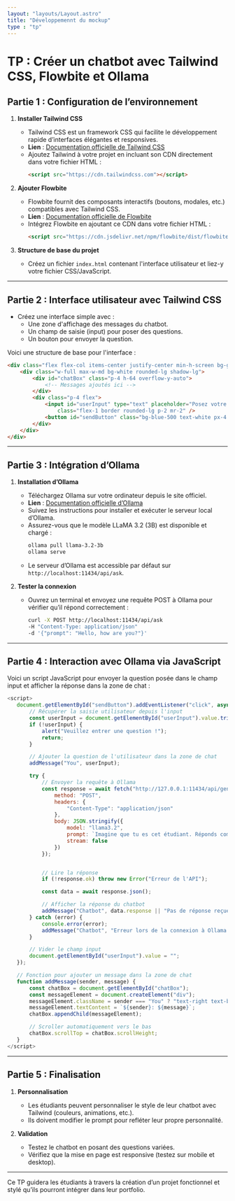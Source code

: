 ```yaml
---
layout: "layouts/Layout.astro"
title: "Développemennt du mockup"
type : "tp"
---
```


# TP : Créer un chatbot avec Tailwind CSS, Flowbite et Ollama

## Partie 1 : Configuration de l’environnement

1. **Installer Tailwind CSS**
   - Tailwind CSS est un framework CSS qui facilite le développement rapide d’interfaces élégantes et responsives.
   - **Lien** : [Documentation officielle de Tailwind CSS](https://tailwindcss.com/docs/installation)
   - Ajoutez Tailwind à votre projet en incluant son CDN directement dans votre fichier HTML :
     ```html
     <script src="https://cdn.tailwindcss.com"></script>
     ```

2. **Ajouter Flowbite**
   - Flowbite fournit des composants interactifs (boutons, modales, etc.) compatibles avec Tailwind CSS.
   - **Lien** : [Documentation officielle de Flowbite](https://flowbite.com/docs/getting-started/introduction/)
   - Intégrez Flowbite en ajoutant ce CDN dans votre fichier HTML :
     ```html
     <script src="https://cdn.jsdelivr.net/npm/flowbite/dist/flowbite.min.js"></script>
     ```

3. **Structure de base du projet**
   - Créez un fichier `index.html` contenant l'interface utilisateur et liez-y votre fichier CSS/JavaScript.

---

## Partie 2 : Interface utilisateur avec Tailwind CSS

- Créez une interface simple avec :
  - Une zone d'affichage des messages du chatbot.
  - Un champ de saisie (input) pour poser des questions.
  - Un bouton pour envoyer la question.

Voici une structure de base pour l'interface :

```html
<div class="flex flex-col items-center justify-center min-h-screen bg-gray-100">
    <div class="w-full max-w-md bg-white rounded-lg shadow-lg">
        <div id="chatBox" class="p-4 h-64 overflow-y-auto">
            <!-- Messages ajoutés ici -->
        </div>
        <div class="p-4 flex">
            <input id="userInput" type="text" placeholder="Posez votre question..."
                class="flex-1 border rounded-lg p-2 mr-2" />
            <button id="sendButton" class="bg-blue-500 text-white px-4 py-2 rounded-lg">Envoyer</button>
        </div>
    </div>
</div>
```

---

## Partie 3 : Intégration d’Ollama

1. **Installation d’Ollama**
   - Téléchargez Ollama sur votre ordinateur depuis le site officiel.
   - **Lien** : [Documentation officielle d’Ollama](https://ollama.com/)
   - Suivez les instructions pour installer et exécuter le serveur local d’Ollama.
   - Assurez-vous que le modèle LLaMA 3.2 (3B) est disponible et chargé :
     ```bash
     ollama pull llama-3.2-3b
     ollama serve
     ```
   - Le serveur d’Ollama est accessible par défaut sur `http://localhost:11434/api/ask`.

2. **Tester la connexion**
   - Ouvrez un terminal et envoyez une requête POST à Ollama pour vérifier qu’il répond correctement :
     ```bash
     curl -X POST http://localhost:11434/api/ask 
     -H "Content-Type: application/json" 
     -d '{"prompt": "Hello, how are you?"}'
     ```

---

## Partie 4 : Interaction avec Ollama via JavaScript

Voici un script JavaScript pour envoyer la question posée dans le champ input et afficher la réponse dans la zone de chat :

```javascript
<script>
   document.getElementById("sendButton").addEventListener("click", async() => {
       // Récupérer la saisie utilisateur depuis l'input
       const userInput = document.getElementById("userInput").value.trim();
       if (!userInput) {
           alert("Veuillez entrer une question !");
           return;
       }

       // Ajouter la question de l'utilisateur dans la zone de chat
       addMessage("You", userInput);

       try {
           // Envoyer la requête à Ollama
           const response = await fetch("http://127.0.0.1:11434/api/generate", {
               method: "POST",
               headers: {
                   "Content-Type": "application/json"
               },
               body: JSON.stringify({
                   model: "llama3.2",
                   prompt: `Imagine que tu es cet étudiant. Réponds comme si la question te concernait : ${userInput}`,
                   stream: false
               })
           });


           // Lire la réponse
           if (!response.ok) throw new Error("Erreur de l'API");

           const data = await response.json();

           // Afficher la réponse du chatbot
           addMessage("Chatbot", data.response || "Pas de réponse reçue.");
       } catch (error) {
           console.error(error);
           addMessage("Chatbot", "Erreur lors de la connexion à Ollama.");
       }

       // Vider le champ input
       document.getElementById("userInput").value = "";
   });

   // Fonction pour ajouter un message dans la zone de chat
   function addMessage(sender, message) {
       const chatBox = document.getElementById("chatBox");
       const messageElement = document.createElement("div");
       messageElement.className = sender === "You" ? "text-right text-blue-600" : "text-left text-gray-800";
       messageElement.textContent = `${sender}: ${message}`;
       chatBox.appendChild(messageElement);

       // Scroller automatiquement vers le bas
       chatBox.scrollTop = chatBox.scrollHeight;
   }
</script>
```

---

## Partie 5 : Finalisation

1. **Personnalisation**
   - Les étudiants peuvent personnaliser le style de leur chatbot avec Tailwind (couleurs, animations, etc.).
   - Ils doivent modifier le prompt pour refléter leur propre personnalité.

2. **Validation**
   - Testez le chatbot en posant des questions variées.
   - Vérifiez que la mise en page est responsive (testez sur mobile et desktop).

---

Ce TP guidera les étudiants à travers la création d’un projet fonctionnel et stylé qu’ils pourront intégrer dans leur portfolio.
